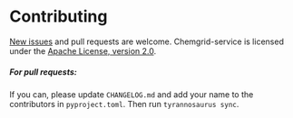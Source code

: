 # Contributing

[New issues](https://github.com/dmyersturnbull/chemgrid-service/issues) and pull requests are welcome.
Chemgrid-service is licensed under the [Apache License, version 2.0](https://www.apache.org/licenses/LICENSE-2.0).

##### For pull requests:
If you can, please update `CHANGELOG.md` and add your name to the contributors in `pyproject.toml`.
Then run `tyrannosaurus sync`.
